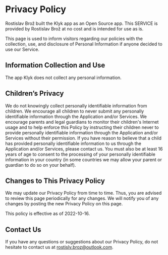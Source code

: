 # Privacy Policy

Rostislav Brož built the Klyk app as an Open Source app. This SERVICE is provided by Rostislav Brož at no cost and is intended for use as is.

This page is used to inform visitors regarding our policies with the collection, use, and disclosure of Personal Information if anyone decided to use our Service.

## Information Collection and Use

The app Klyk does not collect any personal information. 

## Children’s Privacy

We do not knowingly collect personally identifiable information from children. We encourage all children to never submit any personally identifiable information through the Application and/or Services. We encourage parents and legal guardians to monitor their children's Internet usage and to help enforce this Policy by instructing their children never to provide personally identifiable information through the Application and/or Services without their permission. If you have reason to believe that a child has provided personally identifiable information to us through the Application and/or Services, please contact us. You must also be at least 16 years of age to consent to the processing of your personally identifiable information in your country (in some countries we may allow your parent or guardian to do so on your behalf).

## Changes to This Privacy Policy

We may update our Privacy Policy from time to time. Thus, you are advised to review this page periodically for any changes. We will notify you of any changes by posting the new Privacy Policy on this page.

This policy is effective as of 2022-10-16.

## Contact Us

If you have any questions or suggestions about our Privacy Policy, do not hesitate to contact us at rostislv.broz@outlook.com.
